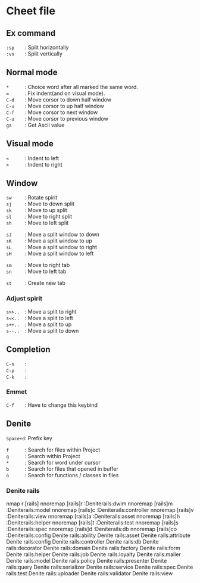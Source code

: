# Cheet file
## Ex command
`:sp    `: Split horizontally<br>
`:vs    `: Split vertically<br>


## Normal mode
`*      `: Choice word after all marked the same word.<br>
`=      `: Fix indent(and on visual mode).<br>
`C-d    `: Move corsor to down half window<br>
`C-u    `: Move corsor to up half window<br>
`C-f    `: Move corsor to next window<br>
`C-u    `: Move corsor to previous window<br>
`ga     `: Get Ascii value<br>


## Visual mode
`<      `: Indent to left<br>
`>      `: Indent to right<br>


## Window
`sw     `: Rotate spirit<br>
`sj     `: Move to down split<br>
`sk     `: Move to up split<br>
`sl     `: Move to right split<br>
`sh     `: Move to left split<br>

`sJ     `: Move a split window to down<br>
`sK     `: Move a split window to up<br>
`sL     `: Move a split window to right<br>
`sH     `: Move a split window to left<br>

`sm     `: Move to right tab<br>
`sn     `: Move to left tab<br>

`st     `: Create new tab<br>

### Adjust spirit
`s>>..  `: Move a split to right<br>
`s<<..  `: Move a split to left<br>
`s++..  `: Move a split to up<br>
`s--..  `: Move a split to down<br>


## Completion
`C-n    `:<br>
`C-p    `:<br>
`C-k    `:<br>

### Emmet
`C-f    `: Have to change this keybind<br>


## Denite
`Space+d`: Prefix key

`f      `: Search for files within Project<br>
`g      `: Search within Project<br>
`*      `: Search for word under cursor<br>
`b      `: Search for files that opened in buffer<br>
`o      `: Search for functions / classes in files<br>

### Denite rails
nmap     <Leader>r [rails]
nnoremap <silent> [rails]r   :<C-u>Denite<Space>rails:dwim<Return>
nnoremap <silent> [rails]m   :<C-u>Denite<Space>rails:model<Return>
nnoremap <silent> [rails]c   :<C-u>Denite<Space>rails:controller<Return>
nnoremap <silent> [rails]v   :<C-u>Denite<Space>rails:view<Return>
nnoremap <silent> [rails]a   :<C-u>Denite<Space>rails:asset<Return>
nnoremap <silent> [rails]h   :<C-u>Denite<Space>rails:helper<Return>
nnoremap <silent> [rails]t   :<C-u>Denite<Space>rails:test<Return>
nnoremap <silent> [rails]s   :<C-u>Denite<Space>rails:spec<Return>
nnoremap <silent> [rails]d   :<C-u>Denite<Space>rails:db<Return>
nnoremap <silent> [rails]co  :<C-u>Denite<Space>rails:config<Return>
Denite rails:ability
Denite rails:asset
Denite rails:attribute
Denite rails:config
Denite rails:controller
Denite rails:db
Denite rails:decorator
Denite rails:domain
Denite rails:factory
Denite rails:form
Denite rails:helper
Denite rails:job
Denite rails:loyalty
Denite rails:mailer
Denite rails:model
Denite rails:policy
Denite rails:presenter
Denite rails:query
Denite rails:serializer
Denite rails:service
Denite rails:spec
Denite rails:test
Denite rails:uploader
Denite rails:validator
Denite rails:view

